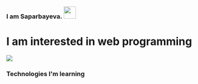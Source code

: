 ### I am Saparbayeva. <img src="https://media0.giphy.com/media/w1OBpBd7kJqHrJnJ13/giphy.gif?cid=ecf05e472ne2fm99qvy1hyyiykc88j82g4rm2f3j88pav9si&rid=giphy.gif&ct=s" width="32 px">
<h1>I am interested in web programming</h1>
<img src="https://www.w3.org/html/logo/downloads/HTML5_1Color_White.png">
<h3> Technologies I'm learning </ h3>
